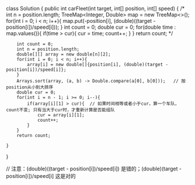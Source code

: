 class Solution {
    public int carFleet(int target, int[] position, int[] speed) {
        /*
        int n = position.length;
        TreeMap<Integer, Double> map = new TreeMap<>();
        for(int i = 0; i < n; i++){
            map.put(-position[i], (double)((target - position[i])/speed[i]));
        }
        int count = 0;
        double cur = 0;
        for(double time : map.values()){
            if(time > cur){
                cur = time;
                count++;
            }
        }
        return count;
        */
        
        
        int count = 0;
        int n = position.length;
        double[][] array = new double[n][2];
        for(int i = 0; i < n; i++){
            array[i] = new double[]{position[i], (double)(target - position[i])/speed[i]};
        }
        Arrays.sort(array, (a, b) -> Double.compare(a[0], b[0]));   // 按position从小到大排序
        double cur = 0;
        for(int i = n - 1; i >= 0; i--){
            if(array[i][1] > cur){  // 如果时间相等或者小于cur，算一个车队，count不变; 只有当大于cur时，才重新计算是否能组队
                cur = array[i][1];
                count++;
            }
        }
        return count; 
                 
    }
}

// 注意：(double)((target - position[i])/speed[i]) 是错的；(double)(target - position[i])/speed[i]  这是对的